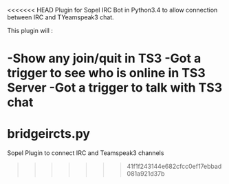 <<<<<<< HEAD
Plugin for Sopel IRC Bot in Python3.4 to allow connection between IRC and 
TYeamspeak3 chat.

This plugin will :

-Show any join/quit in TS3
-Got a trigger to see who is online in TS3 Server
-Got a trigger to talk with TS3 chat
=======
# bridgeircts.py
Sopel Plugin to connect IRC and Teamspeak3 channels
>>>>>>> 41f1f243144e682cfcc0ef17ebbad081a921d37b
